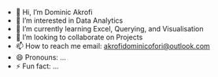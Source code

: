 - 👋 Hi, I’m Dominic Akrofi
- 👀 I’m interested in Data Analytics
- 🌱 I’m currently learning Excel, Querying, and Visualisation
- 💞️ I’m looking to collaborate on Projects
- 📫 How to reach me email: akrofidominicofori@outlook.com
- 😄 Pronouns: ...
- ⚡ Fun fact: ...

<!---
Dominic-Akrofi/Dominic-Akrofi is a ✨ special ✨ repository because its `README.md` (this file) appears on your GitHub profile.
You can click the Preview link to take a look at your changes.
--->
